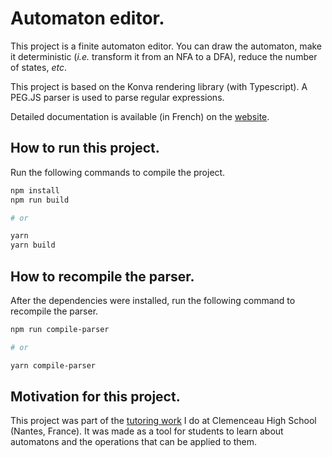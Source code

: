 # Automaton editor.

This project is a finite automaton editor. You can draw the automaton, make it deterministic (_i.e._ transform it from an NFA to a DFA), reduce the number of states, _etc_.

This project is based on the Konva rendering library (with Typescript). A PEG.JS parser is used to parse regular expressions.

Detailed documentation is available (in French) on the [website](http://167.99.84.84/soutien/automaton-editor/).

## How to run this project.

Run the following commands to compile the project.
```bash
npm install
npm run build

# or

yarn
yarn build
```

## How to recompile the parser.

After the dependencies were installed, run the following command to recompile the parser.
```bash
npm run compile-parser

# or

yarn compile-parser
```

## Motivation for this project.

This project was part of the [tutoring work](http://167.99.84.84/soutien/) I do at Clemenceau High School (Nantes, France).
It was made as a tool for students to learn about automatons and the operations that can be applied to them.

